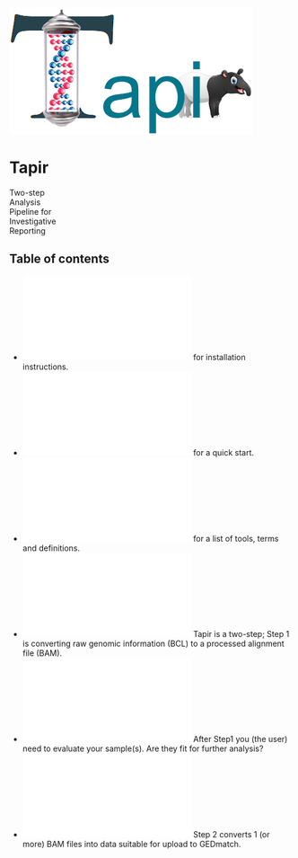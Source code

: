 ![Tapir](./images/Tapir.png)

# Tapir

Two-step <br>
Analysis <br>
Pipeline for <br>
Investigative <br>
Reporting <br>

## Table of contents

-  ![Click here](docs/Install.md) for installation instructions.
-  ![Click here](docs/QuickStart.md) for a quick start.
-  ![Click here](docs/Glossary.md) for a list of tools, terms and definitions.
-  ![Click here](docs/Step1.md) Tapir is a two-step; Step 1 is converting raw genomic information (BCL) to a processed alignment file (BAM).
-  ![Click here](docs/QC.md) After Step1 you (the user) need to evaluate your sample(s). Are they fit for further analysis?
-  ![Click here](docs/Step2.md) Step 2 converts 1 (or more) BAM files into data suitable for upload to GEDmatch.








